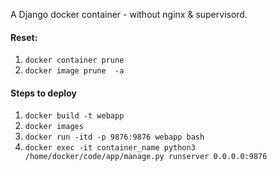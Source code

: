 A Django docker container - without nginx &amp; supervisord.

#### Reset:  
1. `docker container prune`  
2. `docker image prune  -a`

#### Steps to deploy  

1. `docker build -t webapp`  
2. `docker images`  
3. `docker run -itd -p 9876:9876 webapp bash`
4. `docker exec -it container_name python3 /home/docker/code/app/manage.py runserver 0.0.0.0:9876`

